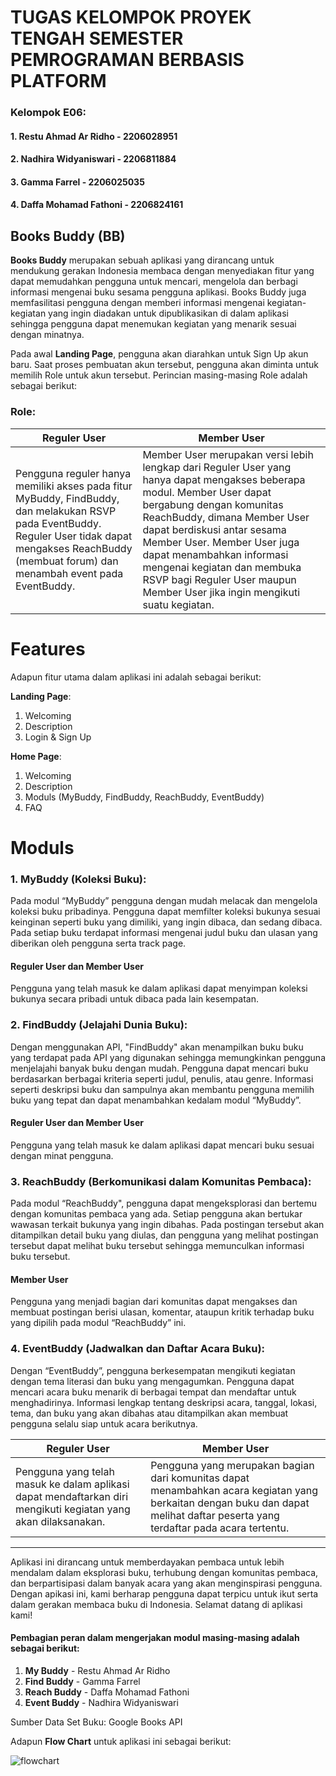 # TUGAS KELOMPOK PROYEK TENGAH SEMESTER PEMROGRAMAN BERBASIS PLATFORM

### Kelompok E06:
#### 1. Restu Ahmad Ar Ridho	- 2206028951
#### 2. Nadhira Widyaniswari 	- 2206811884
#### 3. Gamma Farrel		    - 2206025035
#### 4. Daffa Mohamad Fathoni	- 2206824161

## **Books Buddy (BB)**

**Books Buddy** merupakan sebuah aplikasi yang dirancang untuk mendukung gerakan Indonesia membaca dengan menyediakan fitur yang dapat memudahkan pengguna untuk mencari, mengelola dan berbagi informasi mengenai buku sesama pengguna aplikasi. Books Buddy juga memfasilitasi pengguna dengan memberi informasi mengenai kegiatan-kegiatan yang ingin diadakan untuk dipublikasikan di dalam aplikasi sehingga pengguna dapat menemukan kegiatan yang menarik sesuai dengan minatnya.

Pada awal **Landing Page**, pengguna akan diarahkan untuk Sign Up akun baru. Saat proses pembuatan akun tersebut, pengguna akan diminta untuk memilih Role untuk akun tersebut. Perincian masing-masing Role adalah sebagai berikut:

### Role:


|Reguler User |Member User |
| --- | --- |
| Pengguna reguler hanya memiliki akses pada fitur MyBuddy, FindBuddy, dan melakukan RSVP pada EventBuddy. Reguler User tidak dapat mengakses ReachBuddy (membuat forum) dan menambah event pada EventBuddy.| Member User merupakan versi lebih lengkap dari Reguler User yang hanya dapat mengakses beberapa modul. Member User dapat bergabung dengan komunitas ReachBuddy, dimana Member User dapat berdiskusi antar sesama Member User. Member User juga dapat menambahkan informasi mengenai kegiatan dan membuka RSVP bagi Reguler User maupun Member User jika ingin mengikuti suatu kegiatan.|

# Features

Adapun fitur utama dalam aplikasi ini adalah sebagai berikut:

**Landing Page**:
1. Welcoming
2. Description
3. Login & Sign Up

**Home Page**:
1. Welcoming
2. Description
4. Moduls (MyBuddy, FindBuddy, ReachBuddy, EventBuddy)
5. FAQ

# Moduls

### 1. MyBuddy (Koleksi Buku):
Pada modul “MyBuddy” pengguna dengan mudah melacak dan mengelola koleksi buku pribadinya. Pengguna dapat memfilter koleksi bukunya sesuai keinginan seperti buku yang dimiliki, yang ingin dibaca, dan sedang dibaca. Pada setiap buku terdapat informasi mengenai judul buku dan ulasan yang diberikan oleh pengguna serta track page.

#### Reguler User dan Member User 
Pengguna yang telah masuk ke dalam aplikasi dapat menyimpan koleksi bukunya secara pribadi untuk dibaca pada lain kesempatan.

### 2. FindBuddy (Jelajahi Dunia Buku):
Dengan menggunakan API, "FindBuddy" akan menampilkan buku buku yang terdapat pada API yang digunakan sehingga memungkinkan pengguna menjelajahi banyak buku dengan mudah. Pengguna dapat mencari buku berdasarkan berbagai kriteria seperti judul, penulis, atau genre. Informasi seperti deskripsi buku dan sampulnya akan membantu pengguna memilih buku yang tepat dan dapat menambahkan kedalam modul “MyBuddy”.

#### Reguler User dan Member User
Pengguna yang telah masuk ke dalam aplikasi dapat mencari buku sesuai dengan minat pengguna.

### 3. ReachBuddy (Berkomunikasi dalam Komunitas Pembaca):
Pada modul “ReachBuddy", pengguna dapat mengeksplorasi dan bertemu dengan komunitas pembaca yang ada. Setiap pengguna akan bertukar wawasan terkait bukunya yang ingin dibahas. Pada postingan tersebut akan ditampilkan detail buku yang diulas, dan pengguna yang melihat postingan tersebut dapat melihat buku tersebut sehingga memunculkan informasi buku tersebut.

#### Member User
Pengguna yang menjadi bagian dari komunitas dapat mengakses dan membuat postingan berisi ulasan, komentar, ataupun kritik terhadap buku yang dipilih pada modul “ReachBuddy” ini.

### 4. EventBuddy (Jadwalkan dan Daftar Acara Buku):
Dengan “EventBuddy”, pengguna berkesempatan mengikuti kegiatan dengan tema literasi dan buku yang mengagumkan. Pengguna dapat mencari acara buku menarik di berbagai tempat dan mendaftar untuk menghadirinya. Informasi lengkap tentang deskripsi acara, tanggal, lokasi, tema, dan buku yang akan dibahas atau ditampilkan akan membuat pengguna selalu siap untuk acara berikutnya.

|Reguler User|Member User|
| --- | --- |
|Pengguna yang telah masuk ke dalam aplikasi dapat mendaftarkan diri mengikuti kegiatan yang akan dilaksanakan.| Pengguna yang merupakan bagian dari komunitas dapat menambahkan acara kegiatan yang berkaitan dengan buku dan dapat melihat daftar peserta yang terdaftar pada acara tertentu.|

<hr>

Aplikasi ini dirancang untuk memberdayakan pembaca untuk lebih mendalam dalam eksplorasi buku, terhubung dengan komunitas pembaca, dan berpartisipasi dalam banyak acara yang akan menginspirasi pengguna. Dengan apikasi ini, kami berharap pengguna dapat terpicu untuk ikut serta dalam gerakan membaca buku di Indonesia. Selamat datang di aplikasi kami!

#### **Pembagian peran** dalam mengerjakan modul masing-masing adalah sebagai berikut:
1. **My Buddy** - Restu Ahmad Ar Ridho
2. **Find Buddy** - Gamma Farrel
3. **Reach Buddy** - Daffa Mohamad Fathoni
4. **Event Buddy** - Nadhira Widyaniswari

Sumber Data Set Buku: Google Books API

Adapun **Flow Chart** untuk aplikasi ini sebagai berikut:

![flowchart](https://cdn.discordapp.com/attachments/1161615088172683358/1161615193793634315/1697020767820.jpg?ex=6538f173&is=65267c73&hm=6e15ce7581f449bd4da999747f4a200e6245773ef55cd6bbc72a48e35a914d91&)